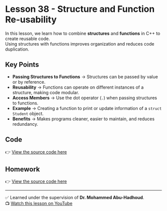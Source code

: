 # Lesson 38 - Structure and Function Re-usability  

In this lesson, we learn how to combine **structures** and **functions** in C++ to create reusable code.  
Using structures with functions improves organization and reduces code duplication.

## Key Points
- **Passing Structures to Functions** → Structures can be passed by value or by reference.  
- **Reusability** → Functions can operate on different instances of a structure, making code modular.  
- **Access Members** → Use the dot operator (`.`) when passing structures to functions.  
- **Example** → Creating a function to print or update information of a `struct Student` object.  
- **Benefits** → Makes programs cleaner, easier to maintain, and reduces redundancy.

## Code
👉 [View the source code here](./Lesson_38_Structure_and_Function_Re-usability.cpp)  

## Homework
👉 [View the source code here](./Homework_Lesson_38.cpp)  

---

✅ Learned under the supervision of **Dr. Mohammed Abu-Hadhoud**.  
📺 [Watch this lesson on YouTube](https://www.youtube.com/watch?v=eBDwY1gvOPU&list=PL3X--QIIK-OFIRbOHbOXbcfSAvw198lUy&index=44&pp=iAQB)
